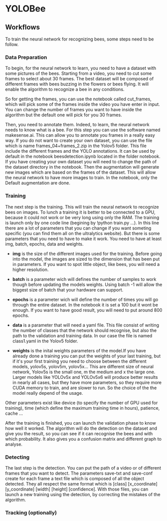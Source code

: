 # YOLOBee

## Workflows
To train the neural network for recognizing bees, some steps need to be follow.
### Data Preparation
To begin, for the neural network to learn, you need to have a dataset with some pictures of the bees. Starting from a video, you need to cut some frames to select about 30 frames. The best dataset will be composed of different frames with bees buzzing in the flowers or bees flying. It will enable the algorithm to recognize a bee in any conditions. 

So for getting the frames, you can use the notebook called cut_frames, which will pick some of the frames inside the video you have enter in input. You can change the number of frames you want to have inside the algorithm but the default one will pick for you 30 frames. 

Then, you need to annotate them. Indeed, to learn, the neural network needs to know what is a bee. For this step you can use the software named makesense.ai. This can allow you to annotate you frames in a really easy way. If you do not want to create your own dataset, you can use the file which is name frames_04+frames_2.zip in the Yolov5 folder. This file include the different frames and the YOLO annotations. It can be used by default in the notebook beesdetection.ipynb located in the folder notebook. If you have creating your own dataset you will need to change the path of the dataset directory in the notebook. Then the augmentation will generate new images which are based on the frames of the dataset. This will allow the neural network to have more images to train. In the notebook, only the Default augmentation are done.

### Training
The next step is the training. This will train the neural network to recognize bees on images. 
To lunch a training it is better to be connected to a GPU, because it could not work or be very long using only the RAM. The training is launch only by one code line (begining by !python train.py ...). In this line there are a lot of parameters that you can change if you want someting specific (you can find them all on the ultralytics website). But there is some parameters that you need to have to make it work. You need to have at least img, batch, epochs, data and weights. 

- **img** is the size of the different images used for the training. Before going into the model, the images are sized to the dimension that has been put in parameters. If you want to spot little object, like bees, you will need a higher resolution.

- **batch** is a parameter wich will defines the number of samples to work though before updating the models weights. Using batch -1 will allow the biggest size of batch that your hardware can support.

- **epochs** is a parameter wich will define the number of times you will go through the entire dataset. In the notebook it is set a 100 but it wont be enough. If you want to have good result, you will need to put around 800 epochs.

- **data** is a parameter that will need a yaml file. This file consist of writing the number of classes that the network should recognise, but also the path to the validation and training data. In our case the file is named class1.yaml in the Yolov5 folder.

- **weights** is the inital weights parameters of the model.If you have already done a training you can put the weights of your last training, but if it's your first training you need to choose between the different models,
yolov5s, yolov5m, yolov5x... This are different size of neural network, Yolov5s is the small one, m the medium and x the large one. Larger models like YOLOv5x and YOLOv5x6 will produce better results in nearly all cases, but they have more parameters, so they require more CUDA memory to train, and are slower to run. So the choice of the the model really depend of the usage. 

Other parameters exist like device (to specify the number of GPU used for training), time (which define the maximum training time in hours), patience, cache ...

After the training is finished, you can launch the validation phase to know how well it worked. The algorithm will do the detection on the dataset and give you the result, so you can see if it can recognise the bees and with which probability. It also gives you a confusion matrix and different graph to analyse.

### Detecting
The last step is the detection. You can put the path of a video or of different frames that you want to detect. The parameters save-txt and save-conf create for each frame a text file which is composed of all the object detected. They all respect the same format which is  [class] [x_coordinate] [y_coordinate] [width] [height] [confidence]. With those files, you can launch a new training using the detection, by correcting the mistakes of the algorithm.

### Tracking (optionally)

